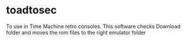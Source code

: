 # toadtosec
To use in Time Machine retro consoles. This software checks Download folder and moves the rom files to the right emulator folder